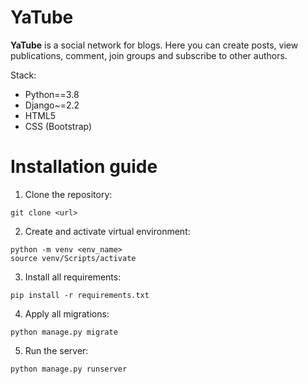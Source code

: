 # YaTube
__YaTube__ is a social network for blogs. Here you can create posts, view
publications, comment, join groups and subscribe to other authors.

Stack: 
- Python==3.8
- Django~=2.2
- HTML5
- CSS (Bootstrap)

# Installation guide
1. Clone the repository:
```
git clone <url>
```
2. Create and activate virtual environment:
```
python -m venv <env_name>
source venv/Scripts/activate
```
3. Install all requirements:
```
pip install -r requirements.txt
```
4. Apply all migrations:
```
python manage.py migrate
```
5. Run the server:
```
python manage.py runserver
```
